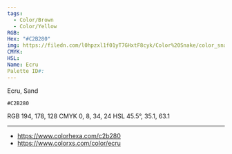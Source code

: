 ```yaml
---
tags:
  - Color/Brown
  - Color/Yellow
RGB: 
Hex: "#C2B280"
img: https://filedn.com/l0hpzxl1f01yT7GHxtF8cyk/Color%20Snake/color_snake_csv_to_svg/%23C2B280.svg
CMYK: 
HSL: 
Name: Ecru
Palette ID#:
---
```

Ecru, Sand
```palette
#C2B280
```
RGB 194, 178, 128
CMYK	0, 8, 34, 24
HSL	45.5°, 35.1, 63.1


---

- https://www.colorhexa.com/c2b280
- https://www.colorxs.com/color/ecru